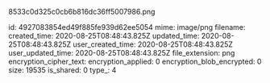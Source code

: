 8533c0d325c0cb6b816dc36ff5007986.png

id: 4927083854ed49f885fe939d62ee5054
mime: image/png
filename: 
created_time: 2020-08-25T08:48:43.825Z
updated_time: 2020-08-25T08:48:43.825Z
user_created_time: 2020-08-25T08:48:43.825Z
user_updated_time: 2020-08-25T08:48:43.825Z
file_extension: png
encryption_cipher_text: 
encryption_applied: 0
encryption_blob_encrypted: 0
size: 19535
is_shared: 0
type_: 4
